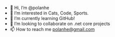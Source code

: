 - 👋 Hi, I’m @polanhe
- 👀 I’m interested in Cats, Code, Sports.
- 🌱 I’m currently learning GitHub!
- 💞️ I’m looking to collaborate on .net core projects
- 📫 How to reach me polanhe@gmail.com

<!---
polanhe/polanhe is a ✨ special ✨ repository because its `README.md` (this file) appears on your GitHub profile.
You can click the Preview link to take a look at your changes.
--->
